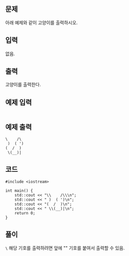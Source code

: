 ## 문제 
아래 예제와 같이 고양이를 출력하시오.

## 입력
없음.


## 출력
고양이를 출력한다.

## 예제 입력 
```

```

## 예제 출력  
```
\    /\
 )  ( ')
(  /  )
 \(__)|
```

## 코드
```
#include <iostream>

int main() {
    std::cout << "\\    /\\\n";
    std::cout << " )  ( ')\n";
    std::cout << "(  /  )\n";
    std::cout << " \\(__)|\n";
    return 0;
}
```

## 풀이
```\``` 해당 기호를 출력하려면 앞에 "\" 기호를 붙여서 출력할 수 있음.
